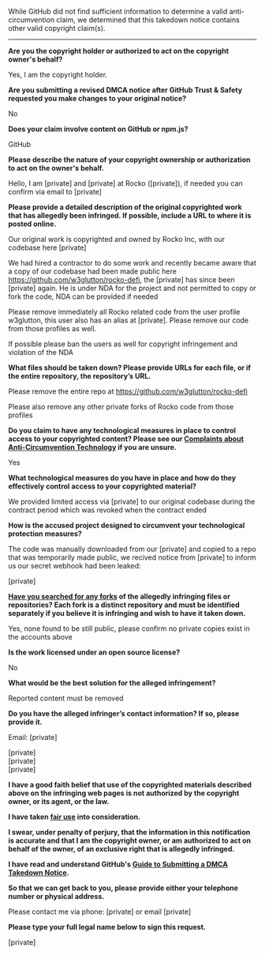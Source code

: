 While GitHub did not find sufficient information to determine a valid anti-circumvention claim, we determined that this takedown notice contains other valid copyright claim(s).

---

**Are you the copyright holder or authorized to act on the copyright owner's behalf?**

Yes, I am the copyright holder.

**Are you submitting a revised DMCA notice after GitHub Trust & Safety requested you make changes to your original notice?**

No

**Does your claim involve content on GitHub or npm.js?**

GitHub

**Please describe the nature of your copyright ownership or authorization to act on the owner's behalf.**

Hello, I am [private] and [private] at Rocko ([private]), if needed you can confirm via email to [private]

**Please provide a detailed description of the original copyrighted work that has allegedly been infringed. If possible, include a URL to where it is posted online.**

Our original work is copyrighted and owned by Rocko Inc, with our codebase here [private]

We had hired a contractor to do some work and recently became aware that a copy of our codebase had been made public here https://github.com/w3glutton/rocko-defi, the [private] has since been [private] again. He is under NDA for the project and not permitted to copy or fork the code, NDA can be provided if needed

Please remove immediately all Rocko related code from the user profile w3glutton, this user also has an alias at [private]. Please remove our code from those profiles as well.

If possible please ban the users as well for copyright infringement and violation of the NDA

**What files should be taken down? Please provide URLs for each file, or if the entire repository, the repository’s URL.**

Please remove the entire repo at https://github.com/w3glutton/rocko-defi

Please also remove any other private forks of Rocko code from those profiles

**Do you claim to have any technological measures in place to control access to your copyrighted content? Please see our <a href="https://docs.github.com/articles/guide-to-submitting-a-dmca-takedown-notice#complaints-about-anti-circumvention-technology">Complaints about Anti-Circumvention Technology</a> if you are unsure.**

Yes

**What technological measures do you have in place and how do they effectively control access to your copyrighted material?**

We provided limited access via [private] to our original codebase during the contract period which was revoked when the contract ended

**How is the accused project designed to circumvent your technological protection measures?**

The code was manually downloaded from our [private] and copied to a repo that was temporarily made public, we recived notice from [private] to inform us our secret webhook had been leaked:

[private]

**<a href="https://docs.github.com/articles/dmca-takedown-policy#b-what-about-forks-or-whats-a-fork">Have you searched for any forks</a> of the allegedly infringing files or repositories? Each fork is a distinct repository and must be identified separately if you believe it is infringing and wish to have it taken down.**

Yes, none found to be still public, please confirm no private copies exist in the accounts above

**Is the work licensed under an open source license?**

No

**What would be the best solution for the alleged infringement?**

Reported content must be removed

**Do you have the alleged infringer’s contact information? If so, please provide it.**

Email: [private]  

[private]  
[private]  
[private]  

**I have a good faith belief that use of the copyrighted materials described above on the infringing web pages is not authorized by the copyright owner, or its agent, or the law.**

**I have taken <a href="https://www.lumendatabase.org/topics/22">fair use</a> into consideration.**

**I swear, under penalty of perjury, that the information in this notification is accurate and that I am the copyright owner, or am authorized to act on behalf of the owner, of an exclusive right that is allegedly infringed.**

**I have read and understand GitHub's <a href="https://docs.github.com/articles/guide-to-submitting-a-dmca-takedown-notice/">Guide to Submitting a DMCA Takedown Notice</a>.**

**So that we can get back to you, please provide either your telephone number or physical address.**

Please contact me via phone: [private] or email [private]

**Please type your full legal name below to sign this request.**

[private]
